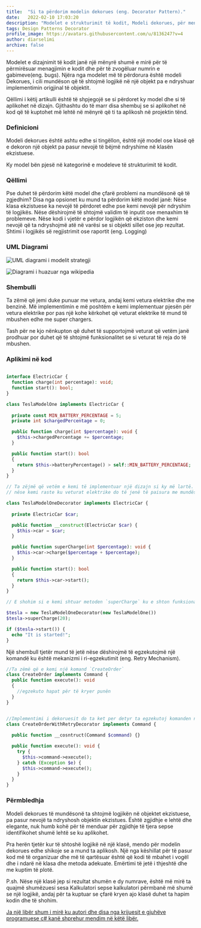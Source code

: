 ```yaml
---
title:  "Si ta përdorim modelin dekorues (eng. Decorator Pattern)."
date:   2022-02-10 17:03:20
description: "Modelet e strukturimit të kodit, Modeli dekorues, për menagjim më të mirë të kodit."
tags: Design Patterns Decorator
profile_image: https://avatars.githubusercontent.com/u/8136247?v=4
author: diarselimi
archive: false
---
```


Modelet e dizajnimit të kodit janë një mënyrë shumë e mirë për të përmirësuar  menagjimin e kodit dhe për të zvogëluar numrin e gabimeve(eng. bugs).
Njëra nga modelet më të përdorura është modeli Dekorues, i cili mundëson që të shtojmë logjikë në një objekt pa e ndryshuar implementimin origjinal të objektit.

Qëllimi i këtij artikulli është të shpjegojë  se si përdoret ky model dhe si të aplikohet në dizajn. Gjithashtu do të marr disa shembuj se si aplikohet në kod që të kuptohet më lehtë në mënyrë që ti ta aplikosh në projektin tënd.

### Definicioni

Modeli dekorues është ashtu edhe si tingëllon, është një model ose klasë që e dekoron një objekt pa pasur  nevojë të bëjmë ndryshime në klasën ekzistuese. 

Ky model bën pjesë në kategorinë e modeleve të strukturimit të kodit.

### Qëllimi 

Pse duhet të përdorim këtë model dhe çfarë problemi na mundësonë që të zgjedhim?
Disa nga opsionet ku mund ta përdorim këtë model janë:
Nëse klasa ekzistuese ka nevojë të përdoret edhe pse kemi nevojë për ndryshim të logjikës.
Nëse dëshirojmë të shtojmë validim të inputit ose menaxhim të problemeve.
Nëse kodi i vjetër e përdor logjikën që ekziston dhe kemi nevojë  që ta ndryshojmë atë në varësi se si objekti sillet ose jep rezultat.
Shtimi i logjikës së regjistrimit ose raportit (eng. Logging)

### UML Diagrami
![UML diagrami i modelit strategji](../../assets/diagrams/decorator_pattern.png)

![Diagrami i huazuar nga wikipedia](../../assets/diagrams/decorator_pattern_wikipedia.jpeg)


### Shembulli
Ta zëmë që jemi duke punuar me vetura, andaj kemi vetura elektrike dhe me benzinë.
Më implementimin e më poshtëm e kemi implementuar pjesën për vetura elektrike por pas një kohe kërkohet që veturat elektrike të mund të mbushen edhe me super chargers.   

Tash për ne kjo nënkupton që duhet të supportojmë veturat që vetëm janë prodhuar por duhet që të shtojmë funksionalitet se si veturat të reja do të mbushen.

### Aplikimi në kod

```php

interface ElectricCar {
  function charge(int percentage): void;
  function start(): bool;
}

class TeslaModelOne implements ElectricCar {
  
  private const MIN_BATTERY_PERCENTAGE = 5;
  private int $chargedPercentage = 0;

  public function charge(int $percentage): void {
    $this->chargedPercentage += $percentage;
  }

  public function start(): bool 
  {
    return $this->batteryPercentage() > self::MIN_BATTERY_PERCENTAGE;
  }
}

// Ta zëjmë që vetëm e kemi të implementuar një dizajn si ky më lartë.
// nëse kemi raste ku veturat elektrike do të jenë të paisura me mundësi mbushje të shpejtë

class TeslaModelOneDecorator implements ElectricCar {
  
  private ElectricCar $car;

  public function __construct(ElectricCar $car) {
    $this->car = $car;
  }

  public function superCharge(int $percentage): void {
    $this->car->charge($percentage + $percentage);
  } 

  public function start(): bool
  {
    return $this->car->start();
  }
}

// E shohim si e kemi shtuar metoden `superCharge` ku e shton funksionalitetin pa e ndryshuar klasën `TeslaModelOne`

$tesla = new TeslaModelOneDecorator(new TeslaModelOne())
$tesla->superCharge(20);

if ($tesla->start()) {
  echo "It is started!";
}
```

Një shembull tjetër mund të jetë nëse dëshirojmë të egzekutojmë një komandë ku është mekanizmi i ri-egzekutimit (eng. Retry Mechanism).   


```php
//Ta zëmë që e kemi një komand `CreateOrder`
class CreateOrder implements Command {
  public function execute(): void
  {
    //egzekuto hapat për të kryer punën
  }
}


//Implementimi i dekoruesit do ta ket per detyr ta egzekutoj komanden nese kemi ndonje error 
class CreateOrderWithRetryDecorator implements Command {
  
  public function __cosntruct(Command $command) {}

  public function execute(): void {
    try {
      $this->command->execute();
    } catch (Exception $e) {
      $this->command->execute();
    }
  }
}
```

### Përmbledhja

Modeli dekorues të mundësonë ta shtojmë  logjikën  në objektet ekzistuese, pa pasur nevojë ta ndryshosh objektin ekzistues. Është zgjidhje e lehtë dhe elegante, nuk humb  kohë për të menduar  për zgjidhje të  tjera sepse identifikohet shumë lehtë se ku aplikohet.   

Pra herën tjetër kur të shtoshë  logjikë në një klasë, mendo për modelin dekorues edhe shikoje se a mund ta aplikosh.
Një nga këshillat për të pasur kod më të organizuar dhe më të qartësuar është që kodi të mbahet i vogël dhe i ndarë në klasa dhe metoda adekuate. Emërtimi të jetë i thjeshtë dhe me kuptim të plotë.   

P.sh. Nëse një klasë jep si rezultat shumën e dy numrave, është më mirë ta quajmë shumëzuesi sesa Kalkulatori sepse kalkulatori përmbanë më shumë se një logjikë, andaj për ta kuptuar se çfarë kryen ajo klasë duhet ta hapim kodin dhe të shohim.

[Ja një libër shum i mirë ku autori dhe disa nga krijuesit e gjuhëve programuese c# kanë shprehur mendim në këtë libër.](https://www.amazon.de/Clean-Code-Handbook-Software-Craftsmanship/dp/0132350882/ref=sr_1_1?adgrpid=1195169790325301&hvadid=74698212755372&hvbmt=be&hvdev=c&hvlocphy=127338&hvnetw=o&hvqmt=e&hvtargid=kwd-74698309079548%3Aloc-72&hydadcr=3707_1873341&keywords=clean+coding&qid=1643633753&sr=8-1)

